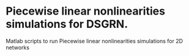 # Piecewise linear nonlinearities simulations for DSGRN.
Matlab scripts to run Piecewise linear nonlinearities simulations for 2D networks
